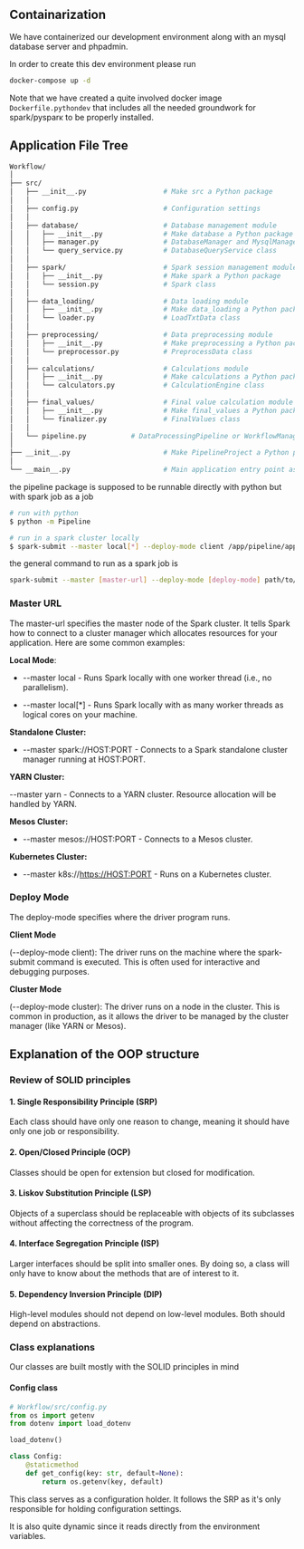 ## Containarization

We have containerized our development environment along with an mysql database server and phpadmin.

In order to create this dev environment please run

```bash
docker-compose up -d
```

Note that we have created a quite involved docker image `Dockerfile.pythondev` that includes all the needed groundwork for spark/pysparκ to be properly installed.

## Application File Tree

```graphql
Workflow/
│
├── src/
│   ├── __init__.py                   # Make src a Python package
│   │
│   ├── config.py                     # Configuration settings
│   │
│   ├── database/                     # Database management module
│   │   ├── __init__.py               # Make database a Python package
│   │   ├── manager.py                # DatabaseManager and MysqlManager classes
│   │   └── query_service.py          # DatabaseQueryService class
│   │
│   ├── spark/                        # Spark session management module
│   │   ├── __init__.py               # Make spark a Python package
│   │   └── session.py                # Spark class
│   │
│   ├── data_loading/                 # Data loading module
│   │   ├── __init__.py               # Make data_loading a Python package
│   │   └── loader.py                 # LoadTxtData class
│   │
│   ├── preprocessing/                # Data preprocessing module
│   │   ├── __init__.py               # Make preprocessing a Python package
│   │   └── preprocessor.py           # PreprocessData class
│   │
│   ├── calculations/                 # Calculations module
│   │   ├── __init__.py               # Make calculations a Python package
│   │   └── calculators.py            # CalculationEngine class
│   │
│   ├── final_values/                 # Final value calculation module
│   │   ├── __init__.py               # Make final_values a Python package
│   │   └── finalizer.py              # FinalValues class
│   │
│   └── pipeline.py           # DataProcessingPipeline or WorkflowManager class
│
├── __init__.py                       # Make PipelineProject a Python package
│
└── __main__.py                       # Main application entry point as a package

```

the pipeline package is supposed to be runnable directly with python but with spark job as a job

```bash
# run with python
$ python -m Pipeline

# run in a spark cluster locally
$ spark-submit --master local[*] --deploy-mode client /app/pipeline/app.py
```

the general command to run as a spark job is

```bash
spark-submit --master [master-url] --deploy-mode [deploy-mode] path/to/your_project_name
```

### Master URL

The master-url specifies the master node of the Spark cluster. It tells Spark how to connect to a cluster manager which allocates resources for your application. Here are some common examples:

**Local Mode**:

- --master local - Runs Spark locally with one worker thread (i.e., no parallelism).

- --master local[*] - Runs Spark locally with as many worker threads as logical cores on your machine.

**Standalone Cluster:**

- --master spark://HOST:PORT - Connects to a Spark standalone cluster manager running at HOST:PORT.

**YARN Cluster:**

--master yarn - Connects to a YARN cluster. Resource allocation will be handled by YARN.

**Mesos Cluster:**

- --master mesos://HOST:PORT - Connects to a Mesos cluster.

**Kubernetes Cluster:**

- --master k8s://<https://HOST:PORT> - Runs on a Kubernetes cluster.

### Deploy Mode

The deploy-mode specifies where the driver program runs.

**Client Mode**

(--deploy-mode client): The driver runs on the machine where the spark-submit command is executed. This is often used for interactive and debugging purposes.

**Cluster Mode**

(--deploy-mode cluster): The driver runs on a node in the cluster. This is common in production, as it allows the driver to be managed by the cluster manager (like YARN or Mesos).

## Explanation of the OOP structure

### Review of SOLID principles

#### 1. Single Responsibility Principle (SRP)

Each class should have only one reason to change, meaning it should have only one job or responsibility.

#### 2. Open/Closed Principle (OCP)

Classes should be open for extension but closed for modification.

#### 3. Liskov Substitution Principle (LSP)

Objects of a superclass should be replaceable with objects of its subclasses without affecting the correctness of the program.

#### 4. Interface Segregation Principle (ISP)

Larger interfaces should be split into smaller ones. By doing so, a class will only have to know about the methods that are of interest to it.

#### 5. Dependency Inversion Principle (DIP)

High-level modules should not depend on low-level modules. Both should depend on abstractions.

### Class explanations

Our classes are built mostly with the SOLID principles in mind

#### Config class

```python
# Workflow/src/config.py
from os import getenv
from dotenv import load_dotenv

load_dotenv()

class Config:
    @staticmethod
    def get_config(key: str, default=None):
        return os.getenv(key, default)
```

This class serves as a configuration holder. It follows the SRP as it's only responsible for holding configuration settings.

It is also quite dynamic since it reads directly from the environment variables.
